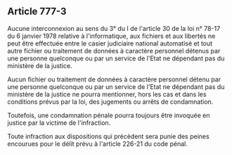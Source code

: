 Article 777-3
----
Aucune interconnexion au sens du 3° du I de l'article 30 de la loi n° 78-17 du 6
janvier 1978 relative à l'informatique, aux fichiers et aux libertés ne peut
être effectuée entre le casier judiciaire national automatisé et tout autre
fichier ou traitement de données à caractère personnel détenus par une personne
quelconque ou par un service de l'Etat ne dépendant pas du ministère de la
justice.

Aucun fichier ou traitement de données à caractère personnel détenu par une
personne quelconque ou par un service de l'Etat ne dépendant pas du ministère de
la justice ne pourra mentionner, hors les cas et dans les conditions prévus par
la loi, des jugements ou arrêts de condamnation.

Toutefois, une condamnation pénale pourra toujours être invoquée en justice par
la victime de l'infraction.

Toute infraction aux dispositions qui précèdent sera punie des peines encourues
pour le délit prévu à l'article 226-21 du code pénal.
